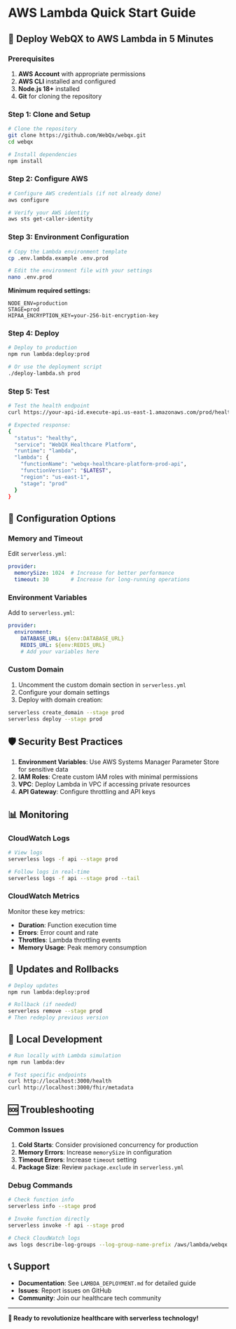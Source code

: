 # AWS Lambda Quick Start Guide

## 🚀 Deploy WebQX to AWS Lambda in 5 Minutes

### Prerequisites

1. **AWS Account** with appropriate permissions
2. **AWS CLI** installed and configured
3. **Node.js 18+** installed
4. **Git** for cloning the repository

### Step 1: Clone and Setup

```bash
# Clone the repository
git clone https://github.com/WebQx/webqx.git
cd webqx

# Install dependencies
npm install
```

### Step 2: Configure AWS

```bash
# Configure AWS credentials (if not already done)
aws configure

# Verify your AWS identity
aws sts get-caller-identity
```

### Step 3: Environment Configuration

```bash
# Copy the Lambda environment template
cp .env.lambda.example .env.prod

# Edit the environment file with your settings
nano .env.prod
```

**Minimum required settings:**
```env
NODE_ENV=production
STAGE=prod
HIPAA_ENCRYPTION_KEY=your-256-bit-encryption-key
```

### Step 4: Deploy

```bash
# Deploy to production
npm run lambda:deploy:prod

# Or use the deployment script
./deploy-lambda.sh prod
```

### Step 5: Test

```bash
# Test the health endpoint
curl https://your-api-id.execute-api.us-east-1.amazonaws.com/prod/health

# Expected response:
{
  "status": "healthy",
  "service": "WebQX Healthcare Platform",
  "runtime": "lambda",
  "lambda": {
    "functionName": "webqx-healthcare-platform-prod-api",
    "functionVersion": "$LATEST",
    "region": "us-east-1",
    "stage": "prod"
  }
}
```

## 🔧 Configuration Options

### Memory and Timeout

Edit `serverless.yml`:

```yaml
provider:
  memorySize: 1024  # Increase for better performance
  timeout: 30       # Increase for long-running operations
```

### Environment Variables

Add to `serverless.yml`:

```yaml
provider:
  environment:
    DATABASE_URL: ${env:DATABASE_URL}
    REDIS_URL: ${env:REDIS_URL}
    # Add your variables here
```

### Custom Domain

1. Uncomment the custom domain section in `serverless.yml`
2. Configure your domain settings
3. Deploy with domain creation:

```bash
serverless create_domain --stage prod
serverless deploy --stage prod
```

## 🛡️ Security Best Practices

1. **Environment Variables**: Use AWS Systems Manager Parameter Store for sensitive data
2. **IAM Roles**: Create custom IAM roles with minimal permissions
3. **VPC**: Deploy Lambda in VPC if accessing private resources
4. **API Gateway**: Configure throttling and API keys

## 📊 Monitoring

### CloudWatch Logs

```bash
# View logs
serverless logs -f api --stage prod

# Follow logs in real-time
serverless logs -f api --stage prod --tail
```

### CloudWatch Metrics

Monitor these key metrics:
- **Duration**: Function execution time
- **Errors**: Error count and rate
- **Throttles**: Lambda throttling events
- **Memory Usage**: Peak memory consumption

## 🔄 Updates and Rollbacks

```bash
# Deploy updates
npm run lambda:deploy:prod

# Rollback (if needed)
serverless remove --stage prod
# Then redeploy previous version
```

## 🧪 Local Development

```bash
# Run locally with Lambda simulation
npm run lambda:dev

# Test specific endpoints
curl http://localhost:3000/health
curl http://localhost:3000/fhir/metadata
```

## 🆘 Troubleshooting

### Common Issues

1. **Cold Starts**: Consider provisioned concurrency for production
2. **Memory Errors**: Increase `memorySize` in configuration
3. **Timeout Errors**: Increase `timeout` setting
4. **Package Size**: Review `package.exclude` in `serverless.yml`

### Debug Commands

```bash
# Check function info
serverless info --stage prod

# Invoke function directly
serverless invoke -f api --stage prod

# Check CloudWatch logs
aws logs describe-log-groups --log-group-name-prefix /aws/lambda/webqx
```

## 📞 Support

- **Documentation**: See `LAMBDA_DEPLOYMENT.md` for detailed guide
- **Issues**: Report issues on GitHub
- **Community**: Join our healthcare tech community

---

**🏥 Ready to revolutionize healthcare with serverless technology!**